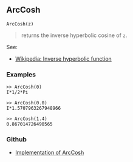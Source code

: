 ## ArcCosh

```
ArcCosh(z)
```

> returns the inverse hyperbolic cosine of `z`.

See:
* [Wikipedia: Inverse hyperbolic function](https://en.wikipedia.org/wiki/Inverse_hyperbolic_function)

### Examples

```
>> ArcCosh(0)
I*1/2*Pi

>> ArcCosh(0.0)
I*1.5707963267948966

>> ArcCosh(1.4)
0.867014726490565
```

### Github

* [Implementation of ArcCosh](https://github.com/axkr/symja_android_library/blob/master/symja_android_library/matheclipse-core/src/main/java/org/matheclipse/core/builtin/ExpTrigsFunctions.java#L296) 
